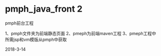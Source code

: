 # pmph_java_front  2
pmph前台工程


1、pmph文件夹为前端静态页面
2、pmeph为前端maven工程
3、pmeph工程中所需jsp和vm模版从pmph中获取

2018-3-14